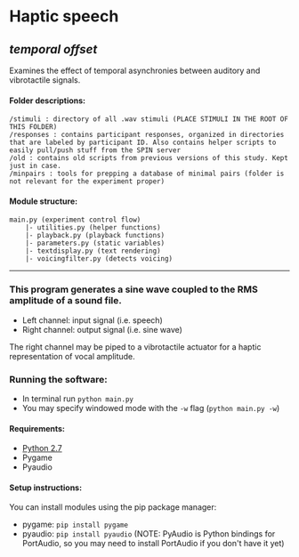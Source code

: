 # Haptic speech
## _temporal offset_

Examines the effect of temporal asynchronies between auditory and vibrotactile signals.

#### Folder descriptions:
```
/stimuli : directory of all .wav stimuli (PLACE STIMULI IN THE ROOT OF THIS FOLDER)
/responses : contains participant responses, organized in directories that are labeled by participant ID. Also contains helper scripts to easily pull/push stuff from the SPIN server
/old : contains old scripts from previous versions of this study. Kept just in case.
/minpairs : tools for prepping a database of minimal pairs (folder is not relevant for the experiment proper)
```

#### Module structure:
```
main.py (experiment control flow)
	|- utilities.py (helper functions)
	|- playback.py (playback functions)
	|- parameters.py (static variables)
	|- textdisplay.py (text rendering)
	|- voicingfilter.py (detects voicing)
```

---

### This program generates a sine wave coupled to the RMS amplitude of a sound file.

- Left channel: input signal (i.e. speech)  
- Right channel: output signal (i.e. sine wave)  

The right channel may be piped to a vibrotactile actuator for a haptic representation of vocal amplitude.

### Running the software:
- In terminal run `python main.py`
- You may specify windowed mode with the `-w` flag (`python main.py -w`)

#### Requirements:

- [Python 2.7](https://python.org)  
- Pygame  
- Pyaudio 

#### Setup instructions:
You can install modules using the pip package manager:
- pygame: `pip install pygame`
- pyaudio: `pip install pyaudio` (NOTE: PyAudio is Python bindings for PortAudio, so you may need to install PortAudio if you don't have it yet)

